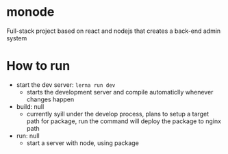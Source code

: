 # monode
Full-stack project based on react and nodejs that creates a back-end admin system

# How to run
- start the dev server: `lerna run dev`
  - starts the development server and compile automaticlly whenever changes happen
- build: null
  - currently syill under the develop process, plans to setup a target path for package<page>, run the command will deploy the <page> package to nginx path
- run: null
  - start a server with node, using <api> package

